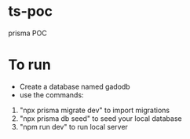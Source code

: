 # ts-poc
prisma POC

# To run

 - Create a database named gadodb 
 - use the commands: 
 
  1) "npx prisma migrate dev" to import migrations
  2) "npx prisma db seed" to seed your local database
  3) "npm run dev" to run local server
  
